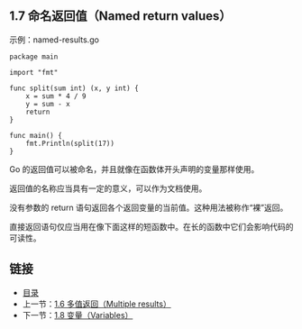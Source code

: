 ## 1.7 命名返回值（Named return values）

示例：named-results.go

	package main

	import "fmt"

	func split(sum int) (x, y int) {
		x = sum * 4 / 9
		y = sum - x
		return
	}

	func main() {
		fmt.Println(split(17))
	}

Go 的返回值可以被命名，并且就像在函数体开头声明的变量那样使用。

返回值的名称应当具有一定的意义，可以作为文档使用。

没有参数的 return 语句返回各个返回变量的当前值。这种用法被称作“裸”返回。

直接返回语句仅应当用在像下面这样的短函数中。在长的函数中它们会影响代码的可读性。

## 链接
* [目录](https://github.com/alpha2018/go-zh/blob/master/tour/directory.md)
* 上一节：[1.6 多值返回（Multiple results）](https://github.com/alpha2018/go-zh/blob/master/tour/01.06.md)
* 下一节：[1.8 变量（Variables）](https://github.com/alpha2018/go-zh/blob/master/tour/01.08.md)
